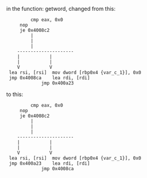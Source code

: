 in the function: getword, changed from this:

       		 cmp eax, 0x0
		 nop
		 je 0x4008c2
		     |
		     |
		     |
	    ---------------------
	    |			|
	    |			|
	    V			V
     lea rsi, [rsi]	 mov dword [rbp0x4 {var_c_1}], 0x0
     jmp 0x4008ca	 lea rdi, [rdi]
     	 		 jmp 0x400a23


to this:

       		 cmp eax, 0x0
		 nop
		 je 0x4008c2
		     |
		     |
		     |
	    ---------------------
	    |			|
	    |			|
	    V			V
     lea rsi, [rsi]	 mov dword [rbp0x4 {var_c_1}], 0x0
     jmp 0x400a23	 lea rdi, [rdi]
     	 		 jmp 0x4008ca